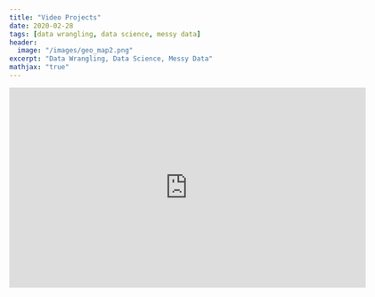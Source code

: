 ```yaml
---
title: "Video Projects"
date: 2020-02-28
tags: [data wrangling, data science, messy data]
header:
  image: "/images/geo_map2.png"
excerpt: "Data Wrangling, Data Science, Messy Data"
mathjax: "true"
---
```



<iframe src="https://player.vimeo.com/video/394663151" width="640" height="360" frameborder="0" allow="autoplay; fullscreen" allowfullscreen></iframe>

